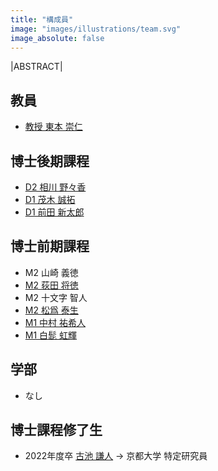 ```yaml
---
title: "構成員"
image: "images/illustrations/team.svg"
image_absolute: false
---
```


|ABSTRACT|

## 教員

- [教授 東本 崇仁](/tomoto/)

## 博士後期課程
- [D2 相川 野々香](/members/aikawa/)
- [D1 茂木 誠拓](/members/mogi/)
- [D1 前田 新太郎](https://shintaro.maeda.app/)

## 博士前期課程

- M2 山崎 義徳
- [M2 荻田 将徳](/members/ogita/)
- M2 十文字 智人
- [M2 松爲 泰生](/members/matsui/)
- [M1 中村 祐希人](/members/nakamura/)
- [M1 白髭 虹輝](/members/shirahige/)

## 学部

- なし

## 博士課程修了生

- 2022年度卒 [古池 謙人](https://koike.app/) -> 京都大学 特定研究員

